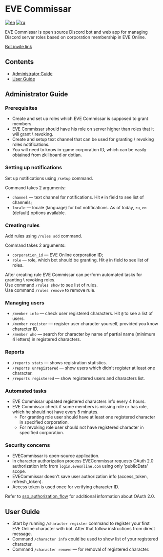 # EVE Commissar

[![en](https://img.shields.io/badge/lang-en-red.svg)](https://github.com/AnaxRho/EVECommissar/blob/main/README.md)
[![ru](https://img.shields.io/badge/lang-ru-yellow.svg)](https://github.com/AnaxRho/EVECommissar/blob/main/README.ru.md)

EVE Commissar is open source Discord bot and web app for managing Discord server roles based on corporation membership in EVE Online.

[Bot invite link](https://discord.com/api/oauth2/authorize?client_id=1157665492564197437&permissions=268437504&scope=bot)

## Contents
* [Administrator Guide](#administrator-guide)
* [User Guide](#user-guide)

## Administrator Guide
    
### Prerequisites

* Create and set up roles which EVE Commissar is supposed to grant members.
* EVE Commissar should have his role on server higher than roles that it will grant \ revoking.
* Create and setup text channel that can be used for granting \ revoking roles notifications.
* You will need to know in-game corporation ID, which can be easily obtained from zkillboard or dotlan.

### Setting up notifications

Set up notifications using `/setup` command.

Command takes 2 arguments:
* `channel` — text channel for notifications. Hit `#` in field to see list of channels; 
* `locale` — locale (language) for bot notifications. As of today, `ru`, `en` (default) options available. 

### Creating rules

Add rules using `/rules add` command.

Command takes 2 arguments:
* `corporation_id` — EVE Online corporation ID;
* `role` — role, which bot should be granting. Hit `@` in field to see list of roles.
    
After creating rule EVE Commissar can perform automated tasks for granting \ revoking roles.\
Use command `/rules show` to see list of rules.\
Use command `/rules remove` to remove rule.
  
### Managing users

* `/member info` — check user registered characters. Hit `@` to see a list of users.
* `/member register` — register user character yourself, provided you know character ID.
* `/member who` — search for character by name of partial name (minimum 4 letters) in registered characters.

### Reports

* `/reports stats` — shows registration statistics.
* `/reports unregistered` — show users which didn't register at least one character.
* `/reports registered` — show registered users and characters list.

### Automated tasks

* EVE Commissar updated registered characters info every 4 hours.
* EVE Commissar check if some members is missing role or has role, which he should not have every 5 minutes.
  * For granting role user should have at least one registered character in specified corporation.
  * For revoking role user should not have registered character in specified corporation.

### Security concerns

* EVECommissar is open-source application.
* In character authorization process EVECommissar requests OAuth 2.0 authorization info from `login.eveonline.com` using only 'publicData' scope.
* EVECommissar doesn't save user authorization info (access_token, refresh_token).
* Access token is used once for verifying character ID.

Refer to [sso_authorization_flow](`https://docs.esi.evetech.net/docs/sso/sso_authorization_flow.html`) for additional information about OAuth 2.0.

## User Guide
        
* Start by running `/character register` command to register your first EVE Online character with bot. After that follow instructions from direct message.
* Command `/character info` could be used to show list of your registered character.
* Command `/character remove` — for removal of registered character.    